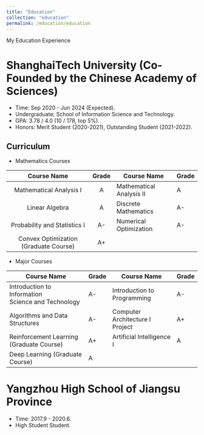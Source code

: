 ```yaml
---
title: "Education"
collection: "education"
permalink: /education/education
---
```

My Education Experience

# ShanghaiTech University (Co-Founded by the Chinese Academy of Sciences)

* Time: Sep 2020 - Jun 2024 (Expected).
* Undergraduate; School of Information Science and Technology.
* GPA: 3.78 / 4.0 (10 / 178, top 5%).
* Honors: Merit Student (2020-2021), Outstanding Student (2021-2022).

## Curriculum

* Mathematics Courses

|              Course Name              | Grade | Course Name              | Grade |
| :-----------------------------------: | :---: | ------------------------ | ----- |
|        Mathematical Analysis I        |   A   | Mathematical Analysis II | A     |
|            Linear Algebra            |   A   | Discrete Mathematics     | A-    |
|     Probability and Statistics I     |  A-  | Numerical Optimization   | A-    |
| Convex Optimization (Graduate Course) |  A+  |                          |       |

* Major Courses

| Course Name                                             | Grade | Course Name                     | Grade |
| ------------------------------------------------------- | ----- | ------------------------------- | ----- |
| Introduction to Information<br />Science and Technology | A-    | Introduction to Programming     | A-    |
| Algorithms and Data Structures                          | A-    | Computer Architecture I Project | A+    |
| Reinforcement Learning (Graduate Course)                | A+    | Artificial Intelligence I       | A     |
| Deep Learning (Graduate Course)                         | A     |                                 |       |

# Yangzhou High School of Jiangsu Province

* Time: 2017.9 - 2020.6.
* High Student Student.
